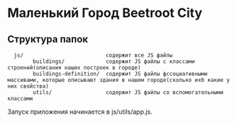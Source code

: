 Маленький Город Beetroot City
============================

Структура папок
-------------------
      js/                          содержит все JS файлы
            buildings/             содержит JS файлы с классами строений(описания наших построек в городе)
            buildings-definition/  содержит JS файлы фссоциативными массивами, которые описывают здания в нашем городе(сколько ихб какие у них свойства)
            utils/                 содержит JS файлы со вспомогательными классами

Запуск приложения начинается в js/utils/app.js.